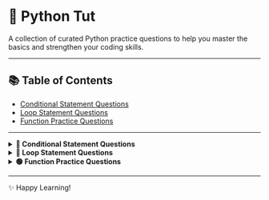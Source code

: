 # 🐍 Python Tut

A collection of curated Python practice questions to help you master the basics and strengthen your coding skills.

---

## 📚 Table of Contents

- [Conditional Statement Questions](#conditional-statement-questions)
- [Loop Statement Questions](#loop-statement-questions)
- [Function Practice Questions](#function-practice-questions)

---

<details>
  <summary><strong>🔸 Conditional Statement Questions</strong></summary>

  ### If Statement Questions

  - Write a Python program that takes an integer as input and prints whether it is positive, negative, or zero.
  - Write a Python program that takes two numbers as input and prints the larger number.
  - Implement a Python program to determine if a given year is a leap year.
  - Create a simple calculator program in Python that takes two numbers and an operator (`+`, `-`, `*`, `/`) as input and performs the corresponding operation.
  - Write a Python program to assign grades based on a student's score:  
    - `A` (90-100), `B` (80-89), `C` (70-79), `D` (60-69), or `F` (below 60).
  - Write a Python program that checks if a given number is even or odd.
  - Implement a Python program to find the largest of three numbers.
</details>

<details>
  <summary><strong>🔹 Loop Statement Questions</strong></summary>

  ### For/While Statement Questions

  - Write a program that inputs an integer in range 0 - 999, then prints if the integer entered is a 1, 2, or 3 digit number.
  - Write a program to print square root of every alternate number in range of 1 to 18 (`i ** 0.5`).
  - Write a program that multiplies two numbers without using the `*` operator, using repeated addition.
  - Implement a program to calculate the sum of the first `n` natural numbers using a while loop.
  - Write a program to print the multiplication table of a given number using a for loop.
  - Create a program to find the factorial of a number using a while loop.
  - Print the Fibonacci sequence up to a given number of terms.
  - Check if a number is prime or not.
  - Reverse a given number.
  - Accept two integers (up to 2 digits) and swap both.
  - Count the number of digits in a given number.
</details>

<details>
  <summary><strong>🟢 Function Practice Questions</strong></summary>

  ### Practice Questions

  1. **String Length Counter**  
     Write a function `count_characters` that takes a string and returns the number of characters & words in it.
  2. **Maximum Finder**  
     Create a function `find_max` that takes three numbers as parameters and returns the largest one.
  3. **Password Validator**  
     Create a function `is_valid_password` that takes a string and returns `True` if it's at least 8 characters long, `False` otherwise.
  4. **List Average**  
     Create a function `calculate_average` that takes a list of numbers and returns their average.
  5. **List Element Finder**  
     Create a function `find_element` that takes a list and a value, returns `True` if the value exists in the list, `False` otherwise.
  6. **String Case Converter**  
     Write a function `toggle_case` that takes a string and returns it with all uppercase letters converted to lowercase and vice versa.
  7. **Function with Default Parameters**  
     Create a function `create_profile` that takes name, age, and city (with default "Unknown") as parameters, and returns a formatted string: `"Name: John, Age: 25, City: Unknown"`.
  8. **List Manipulation with Multiple Returns**  
     Write a function `analyze_numbers` that takes a list of numbers and returns a tuple containing (sum, average, minimum, maximum) of the list.
  9. **Nested Function Implementation**  
     Create a function `math_operations` that contains inner functions for add, subtract, multiply, and divide. The main function should take two numbers and an operator, and use the inner functions accordingly.
  10. **Dictionary Processing Function**  
      Create a function `student_grades` that takes a dictionary of student names and their grades, and returns a new dictionary with only students who have grades above a certain threshold.
</details>

---

✨ Happy Learning!
